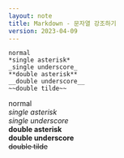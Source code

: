 ```yaml
---
layout: note
title: Markdown - 문자열 강조하기
version: 2023-04-09
---
```





```
normal   
*single asterisk*   
_single underscore_   
**double asterisk**   
__double underscore__   
~~double tilde~~
```

normal   
*single asterisk*   
_single underscore_   
**double asterisk**   
__double underscore__   
~~double tilde~~

